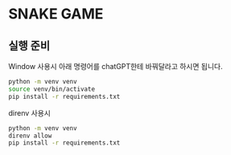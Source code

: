 # SNAKE GAME

## 실행 준비  
Window 사용시 아래 명령어를 chatGPT한테 바꿔달라고 하시면 됩니다.
```bash
python -m venv venv
source venv/bin/activate
pip install -r requirements.txt
```

direnv 사용시
```bash
python -m venv venv
direnv allow
pip install -r requirements.txt
```
